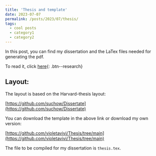 ```yaml
---
title: 'Thesis and template'
date: 2023-07-07
permalink: /posts/2023/07/thesis/
tags:
  - cool posts
  - category1
  - category2
---
```


In this post, you can find my dissertation and the LaTex files needed for generating the pdf.

To read it, click [here](https://ifisc.uib-csic.es/media/publications/publication/dfJWHsdBSGu9zp7MBz2WKQ.pdf){: .btn--research}


Layout:
------

The layout is based on the Harvard-thesis layout:

[https://github.com/suchow/Dissertate](https://github.com/suchow/Dissertate)

You can download the template in the above link or download my own version:

[https://github.com/violetavivi/Thesis/tree/main](https://github.com/violetavivi/Thesis/tree/main)

The file to be compiled for my dissertation is `thesis.tex`.
